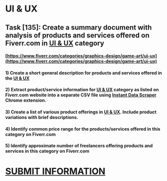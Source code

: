 # UI & UX
## Task [135]: Create a summary document with analysis of products and services offered on Fiverr.com in [UI & UX](https://www.fiverr.com/categories/graphics-design/game-art/ui-ux) category
#### [https://www.fiverr.com/categories/graphics-design/game-art/ui-ux](https://www.fiverr.com/categories/graphics-design/game-art/ui-ux)
#### 1) Create a short general description for products and services offered in the [UI & UX](https://www.fiverr.com/categories/graphics-design/game-art/ui-ux)
#### 2) Extract product/service information for [UI & UX](https://www.fiverr.com/categories/graphics-design/game-art/ui-ux) category as listed on Fiverr.com website into a separate CSV file using [Instant Data Scraper](https://chrome.google.com/webstore/detail/instant-data-scraper/ofaokhiedipichpaobibbnahnkdoiiah) Chrome extension.
#### 3) Create a list of various product offerings in [UI & UX](https://www.fiverr.com/categories/graphics-design/game-art/ui-ux). Include product variations with brief descriptions.
#### 4) Identify common price range for the products/services offered in this category on Fiverr.com
#### 5) Identify approximate number of freelancers offering products and services in this category on Fiverr.com

# [SUBMIT INFORMATION](https://forms.office.com/r/8AEKjkLxKG)
